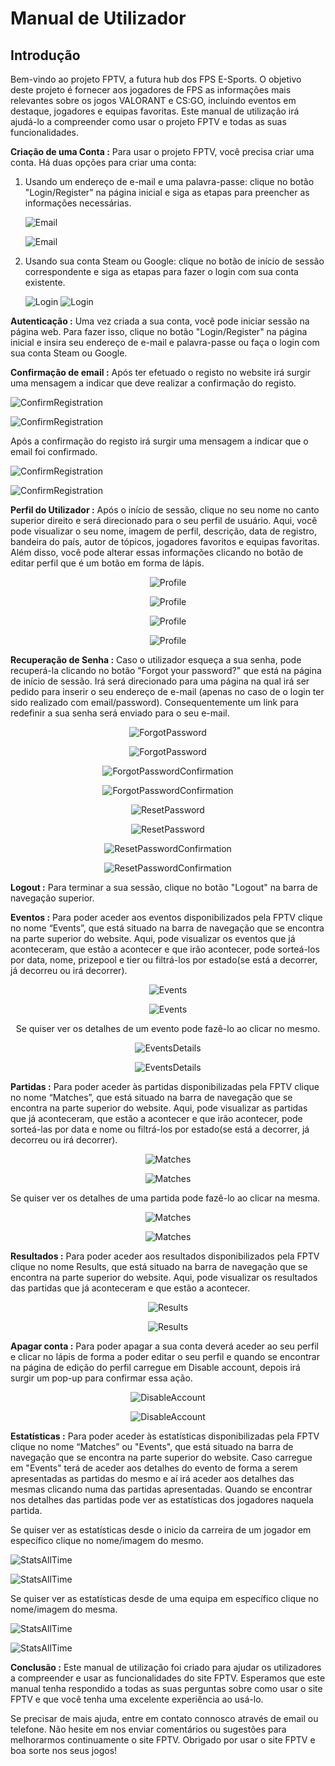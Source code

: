 # **Manual de Utilizador**

## **Introdução**

Bem-vindo ao projeto FPTV, a futura hub dos FPS E-Sports. O objetivo deste projeto é fornecer aos jogadores de FPS as informações mais relevantes sobre os jogos VALORANT e CS:GO, incluindo eventos em destaque, jogadores e equipas favoritas. Este manual de utilização irá ajudá-lo a compreender como usar o projeto FPTV e todas as suas funcionalidades.<p>

**Criação de uma Conta :** Para usar o projeto FPTV, você precisa criar uma conta. Há duas opções para criar uma conta:<p>

1. Usando um endereço de e-mail e uma palavra-passe: clique no botão "Login/Register" na página inicial e siga as etapas para preencher as informações necessárias.<p>
![Email](https://cdn.discordapp.com/attachments/783386747638775848/1087687754592301067/image.png)<p>
![Email](https://cdn.discordapp.com/attachments/783386747638775848/1087688016803401789/image.png)
2. Usando sua conta Steam ou Google: clique no botão de início de sessão correspondente e siga as etapas para fazer o login com sua conta existente.<p>
![Login](https://cdn.discordapp.com/attachments/783386747638775848/1087689268220149800/image.png)
![Login](https://cdn.discordapp.com/attachments/783386747638775848/1087689269872701550/image.png)<p>

**Autenticação :** Uma vez criada a sua conta, você pode iniciar sessão na página web. Para fazer isso, clique no botão "Login/Register" na página inicial e insira seu endereço de e-mail e palavra-passe ou faça o login com sua conta Steam ou Google.<p>

**Confirmação de email :** Após ter efetuado o registo no website irá surgir uma mensagem a indicar que deve realizar a confirmação do registo.<p>
![ConfirmRegistration](https://cdn.discordapp.com/attachments/783386747638775848/1087845544279429222/image.png)<p>
![ConfirmRegistration](https://cdn.discordapp.com/attachments/783386747638775848/1087845577020149780/image.png)<p>

Após a confirmação do registo irá surgir uma mensagem a indicar que o email foi confirmado.<p>

![ConfirmRegistration](https://cdn.discordapp.com/attachments/783386747638775848/1087846302601199678/image.png)<p>
![ConfirmRegistration](https://cdn.discordapp.com/attachments/783386747638775848/1087846334385627316/image.png)<p>

**Perfil do Utilizador :** Após o início de sessão, clique no seu nome no canto superior direito e será direcionado para o seu perfil de usuário. Aqui, você pode visualizar o seu nome, imagem de perfil, descrição, data de registro, bandeira do país, autor de tópicos, jogadores favoritos e equipas favoritas. Além disso, você pode alterar essas informações clicando no botão de editar perfil que é um botão em forma de lápis.<p>
<div align="center">

![Profile](https://cdn.discordapp.com/attachments/783386747638775848/1087690434547027978/image.png)<p>
![Profile](https://cdn.discordapp.com/attachments/783386747638775848/1087691595211604039/image.png)<p>
![Profile](https://cdn.discordapp.com/attachments/783386747638775848/1087692959685824582/image.png)<p>
![Profile](https://cdn.discordapp.com/attachments/783386747638775848/1087693005265305671/image.png)<p>
</div>

**Recuperação de Senha :** Caso o utilizador esqueça a sua senha, pode recuperá-la clicando no botão "Forgot your password?" que está na página de início de sessão. Irá será direcionado para uma página na qual irá ser pedido para inserir o seu endereço de e-mail (apenas no caso de o login ter sido realizado com email/password). Consequentemente um link para redefinir a sua senha será enviado para o seu e-mail.<p>

<div align="center">

![ForgotPassword](https://cdn.discordapp.com/attachments/783386747638775848/1087760917799907380/image.png)<p>
![ForgotPassword](https://cdn.discordapp.com/attachments/783386747638775848/1087761153817595914/image.png)<p>
![ForgotPasswordConfirmation](https://cdn.discordapp.com/attachments/783386747638775848/1087762662324191333/image.png)<p>
![ForgotPasswordConfirmation](https://cdn.discordapp.com/attachments/783386747638775848/1087762694792298547/image.png)<p>
![ResetPassword](https://cdn.discordapp.com/attachments/783386747638775848/1087761432705253426/image.png)<p>
![ResetPassword](https://cdn.discordapp.com/attachments/783386747638775848/1087761719826333916/image.png)<p>
![ResetPasswordConfirmation](https://cdn.discordapp.com/attachments/783386747638775848/1087763598190850118/image.png)<p>
![ResetPasswordConfirmation](https://cdn.discordapp.com/attachments/783386747638775848/1087763788033437706/image.png)<p>
</div>

**Logout :** Para terminar a sua sessão, clique no botão "Logout" na barra de navegação superior.<p>

**Eventos :** Para poder aceder aos eventos disponibilizados pela FPTV clique no nome “Events”, que está situado na barra de navegação que se encontra na parte superior do website. Aqui, pode visualizar os eventos que já aconteceram, que estão a acontecer e que irão acontecer, pode sorteá-los por data, nome, prizepool e tier ou filtrá-los por estado(se está a decorrer, já decorreu ou irá decorrer).<p>
<div align="center">

![Events](https://cdn.discordapp.com/attachments/783386747638775848/1087766633784815717/image.png)<p>
![Events](https://cdn.discordapp.com/attachments/783386747638775848/1087766707034144818/image.png)<p>
Se quiser ver os detalhes de um evento pode fazê-lo ao clicar no mesmo.<p>
![EventsDetails](https://cdn.discordapp.com/attachments/783386747638775848/1087816135392641044/image.png)<p>
![EventsDetails](https://cdn.discordapp.com/attachments/783386747638775848/1087816206507049022/image.png)<p>
</div>

**Partidas :** Para poder aceder às partidas disponibilizadas pela FPTV clique no nome “Matches”, que está situado na barra de navegação que se encontra na parte superior do website. Aqui, pode visualizar as partidas que já aconteceram, que estão a acontecer e que irão acontecer, pode sorteá-las por data e nome ou filtrá-los por estado(se está a decorrer, já decorreu ou irá decorrer).<p>
<div align="center">

![Matches](https://media.discordapp.net/attachments/783386747638775848/1087686170965721178/image.png?width=740&height=662)<p>
![Matches](https://cdn.discordapp.com/attachments/783386747638775848/1087686749045665873/image.png)<p>
</div>
Se quiser ver os detalhes de uma partida pode fazê-lo ao clicar na mesma.<p>
<div align="center">

![Matches](https://cdn.discordapp.com/attachments/783386747638775848/1087818082292080640/image.png)<p>
![Matches](https://cdn.discordapp.com/attachments/783386747638775848/1087818243026202775/image.png)<p>
</div>

**Resultados :** Para poder aceder aos resultados disponibilizados pela FPTV clique no nome Results, que está situado na barra de navegação que se encontra na parte superior do website. Aqui, pode visualizar os resultados das partidas que já aconteceram e que estão a acontecer.<p>
<div align="center">

![Results](https://cdn.discordapp.com/attachments/783386747638775848/1087836816721313822/image.png)<p>
![Results](https://cdn.discordapp.com/attachments/783386747638775848/1087836847004201001/image.png)<p>
</div>

**Apagar conta :** Para poder apagar a sua conta deverá aceder ao seu perfil e clicar no lápis de forma a poder editar o seu perfil e quando se encontrar na página de edição do perfil carregue em Disable account, depois irá surgir um pop-up para confirmar essa ação.<p>
<div align="center">

![DisableAccount](https://cdn.discordapp.com/attachments/783386747638775848/1087842962664325202/image.png)<p>
![DisableAccount](https://cdn.discordapp.com/attachments/783386747638775848/1087842998265577522/image.png)<p>
</div>

**Estatísticas :** Para poder aceder às estatísticas disponibilizadas pela FPTV clique no nome “Matches” ou "Events", que está situado na barra de navegação que se encontra na parte superior do website. Caso carregue em "Events" terá de aceder aos detalhes do evento de forma a serem apresentadas as partidas do mesmo e aí irá aceder aos detalhes das mesmas clicando numa das partidas apresentadas. Quando se encontrar nos detalhes das partidas pode ver as estatísticas dos jogadores naquela partida.<p>

Se quiser ver as estatísticas desde o inicio da carreira de um jogador em específico clique no nome/imagem do mesmo.<p>

![StatsAllTime](https://cdn.discordapp.com/attachments/783386747638775848/1087818560795062302/image.png)<p>
![StatsAllTime](https://cdn.discordapp.com/attachments/783386747638775848/1087834290605260840/image.png)<p>

Se quiser ver as estatísticas desde de uma equipa em específico clique no nome/imagem do mesma.<p>

![StatsAllTime](https://cdn.discordapp.com/attachments/783386747638775848/1087834606159536229/image.png)<p>
![StatsAllTime](https://cdn.discordapp.com/attachments/783386747638775848/1087834637394509974/image.png)<p>

**Conclusão :** Este manual de utilização foi criado para ajudar os utilizadores a compreender e usar as funcionalidades do site FPTV. Esperamos que este manual tenha respondido a todas as suas perguntas sobre como usar o site FPTV e que você tenha uma excelente experiência ao usá-lo. <p>

Se precisar de mais ajuda, entre em contato connosco através de email ou telefone. Não hesite em nos enviar comentários ou sugestões para melhorarmos continuamente o site FPTV. Obrigado por usar o site FPTV e boa sorte nos seus jogos!
